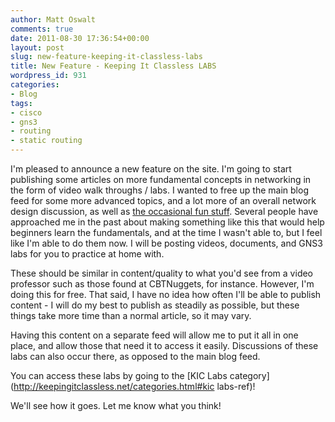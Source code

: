 ```yaml
---
author: Matt Oswalt
comments: true
date: 2011-08-30 17:36:54+00:00
layout: post
slug: new-feature-keeping-it-classless-labs
title: New Feature - Keeping It Classless LABS
wordpress_id: 931
categories:
- Blog
tags:
- cisco
- gns3
- routing
- static routing
---
```


I'm pleased to announce a new feature on the site. I'm going to start publishing some articles on more fundamental concepts in networking in the form of video walk throughs / labs. I wanted to free up the main blog feed for some more advanced topics, and a lot more of an overall network design discussion, as well as [the occasional fun stuff](http://keepingitclassless.net/2011/08/my-three-favorite-pop-culture-meets-computers-epic-fails/). Several people have approached me in the past about making something like this that would help beginners learn the fundamentals, and at the time I wasn't able to, but I feel like I'm able to do them now. I will be posting videos, documents, and GNS3 labs for you to practice at home with.

These should be similar in content/quality to what you'd see from a video professor such as those found at CBTNuggets, for instance. However, I'm doing this for free. That said, I have no idea how often I'll be able to publish content - I will do my best to publish as steadily as possible, but these things take more time than a normal article, so it may vary.

Having this content on a separate feed will allow me to put it all in one place, and allow those that need it to access it easily. Discussions of these labs can also occur there, as opposed to the main blog feed.

You can access these labs by going to the [KIC Labs category](http://keepingitclassless.net/categories.html#kic labs-ref)!

We'll see how it goes. Let me know what you think!
